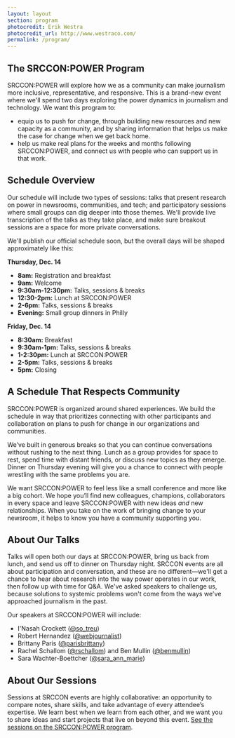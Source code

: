 ```yaml
---
layout: layout
section: program
photocredit: Erik Westra
photocredit_url: http://www.westraco.com/
permalink: /program/
---
```


## The SRCCON:POWER Program

SRCCON:POWER will explore how we as a community can make journalism more inclusive, representative, and responsive. This is a brand-new event where we'll spend two days exploring the power dynamics in journalism and technology. We want this program to:

* equip us to push for change, through building new resources and new capacity as a community, and by sharing information that helps us make the case for change when we get back home.
* help us make real plans for the weeks and months following SRCCON:POWER, and connect us with people who can support us in that work.

## Schedule Overview

Our schedule will include two types of sessions: talks that present research on power in newsrooms, communities, and tech; and participatory sessions where small groups can dig deeper into those themes. We'll provide live transcription of the talks as they take place, and make sure breakout sessions are a space for more private conversations.

We'll publish our official schedule soon, but the overall days will be shaped approximately like this:

**Thursday, Dec. 14**
* **8am:** Registration and breakfast
* **9am:** Welcome
* **9:30am-12:30pm:** Talks, sessions & breaks
* **12:30-2pm:** Lunch at SRCCON:POWER
* **2-6pm:** Talks, sessions & breaks
* **Evening:** Small group dinners in Philly

**Friday, Dec. 14**
* **8:30am:** Breakfast
* **9:30am-1pm:** Talks, sessions & breaks
* **1-2:30pm:** Lunch at SRCCON:POWER
* **2-5pm:** Talks, sessions & breaks
* **5pm:** Closing

## A Schedule That Respects Community

SRCCON:POWER is organized around shared experiences. We build the schedule in way that prioritizes connecting with other participants and collaboration on plans to push for change in our organizations and communities.

We’ve built in generous breaks so that you can continue conversations without rushing to the next thing. Lunch as a group provides for space to rest, spend time with distant friends, or discuss new topics as they emerge. Dinner on Thursday evening will give you a chance to connect with people wrestling with the same problems you are.

We want SRCCON:POWER to feel less like a small conference and more like a big cohort. We hope you’ll find new colleagues, champions, collaborators in every space and leave SRCCON:POWER with new ideas _and_ new relationships. When you take on the work of bringing change to your newsroom, it helps to know you have a community supporting you.

## About Our Talks

Talks will open both our days at SRCCON:POWER, bring us back from lunch, and send us off to dinner on Thursday night. SRCCON events are all about participation and conversation, and these are no different—we'll get a chance to hear about research into the way power operates in our work, then follow up with time for Q&A. We've asked speakers to challenge us, because solutions to systemic problems won't come from the ways we've approached journalism in the past.

Our speakers at SRCCON:POWER will include:

* I'Nasah Crockett ([@so_treu](https://twitter.com/@so_treu))
* Robert Hernandez ([@webjournalist](https://twitter.com/@webjournalist))
* Brittany Paris ([@parisbrittany](https://twitter.com/@parisbrittany))
* Rachel Schallom ([@rschallom](https://twitter.com/@rschallom)) and Ben Mullin ([@benmullin](https://twitter.com/@benmullin))
* Sara Wachter-Boettcher ([@sara_ann_marie](https://twitter.com/sara_ann_marie))

## About Our Sessions

Sessions at SRCCON events are highly collaborative: an opportunity to compare notes, share skills, and take advantage of every attendee’s expertise. We learn best when we learn from each other, and we want you to share ideas and start projects that live on beyond this event. [See the sessions on the SRCCON:POWER program](/sessions).
